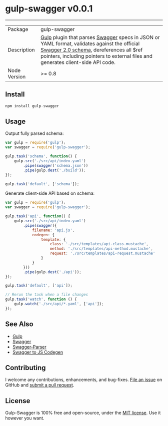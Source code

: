 # gulp-swagger v0.0.1
--------------------------

| | |
| ----------- | ------------ |
| Package     | gulp-swagger |
| Description | [Gulp][gulp] plugin that parses [Swagger][swagger] specs in JSON or YAML format, validates against the official [Swagger 2.0 schema][swagger2spec], dereferences all $ref pointers, including pointers to external files and generates client-side API code. |
| Node Version | >= 0.8 |

Install
--------------------------

```js
npm install gulp-swagger
```

Usage
--------------------------

Output fully parsed schema:

```js
var gulp = require('gulp');
var swagger = require('gulp-swagger');

gulp.task('schema', function() {
    gulp.src('./src/api/index.yaml')
        .pipe(swagger('schema.json'))
        .pipe(gulp.dest('./build'));
});

gulp.task('default', ['schema']);
```

Generate client-side API based on schema:

```js
var gulp = require('gulp');
var swagger = require('gulp-swagger');

gulp.task('api', function() {
    gulp.src('./src/api/index.yaml')
        .pipe(swagger({
            filename: 'api.js',
            codegen: {
                template: {
                    class: './src/templates/api-class.mustache',
                    method: './src/templates/api-method.mustache',
                    request: './src/templates/api-request.mustache'
                }
            }
        }))
        .pipe(gulp.dest('./api'));
});

gulp.task('default', ['api']);

// Rerun the task when a file changes
gulp.task('watch', function () {
    gulp.watch('./src/api/*.yaml', ['api']);
});
```

See Also
--------------------------

- [Gulp][gulp]
- [Swagger][swagger]
- [Swagger-Parser][swagger-parser]
- [Swagger to JS Codegen][swagger-js-codegen]

Contributing
--------------------------
I welcome any contributions, enhancements, and bug-fixes. [File an issue](https://github.com/gersongoulart/gulp-swagger/issues) on GitHub and [submit a pull request](https://github.com/gersongoulart/gulp-swagger/pulls).

License
--------------------------
Gulp-Swagger is 100% free and open-source, under the [MIT license](LICENSE). Use it however you want.

[gulp]: http://github.com/gulpjs/gulp
[swagger]: http://swagger.io
[swagger2spec]: https://github.com/swagger-api/swagger-spec/blob/master/versions/2.0.md
[swagger-parser]: https://github.com/gersongoulart/gulp-swagger
[swagger-js-codegen]: https://github.com/wcandillon/swagger-js-codegen
